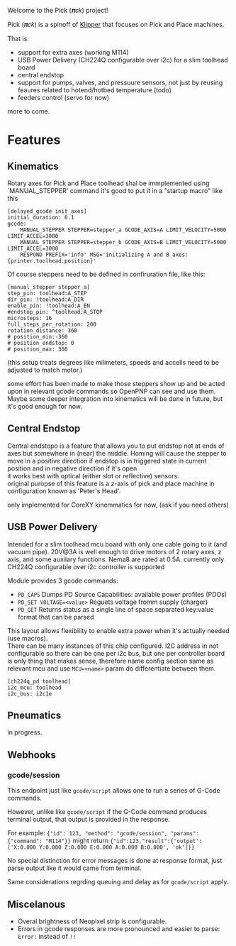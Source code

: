 Welcome to the Pick (&#x1D745;&#x1D450;&#x1D458;) project!

Pick (&#x1D745;&#x1D450;&#x1D458;) is a spinoff of [Klipper](https://www.klipper3d.org/) that focuses on Pick and Place machines.

That is:
 * support for extra axes (working M114)
 * USB Power Delivery (CH224Q configurable over i2c) for a slim toolhead board
 * central endstop
 * support for pumps, valves, and pressuure sensors, not just by reusing feaures related to hotend/hotbed temperature (todo)
 * feeders control (servo for now)

more to come.

# Features

## Kinematics

Rotary axes for Pick and Place toolhead shal be immplemented using `MANUAL_STEPPER' command it's good to put it in a "startup macro" like this
```
[delayed_gcode init_axes]
initial_duration: 0.1
gcode:
    MANUAL_STEPPER STEPPER=stepper_a GCODE_AXIS=A LIMIT_VELOCITY=5000 LIMIT_ACCEL=3000
    MANUAL_STEPPER STEPPER=stepper_b GCODE_AXIS=B LIMIT_VELOCITY=5000 LIMIT_ACCEL=3000
    RESPOND PREFIX='info' MSG='initializing A and B axes: {printer.toolhead.position}'
```
Of course steppers need to be defined in confiruration file, like this:
```
[manual_stepper stepper_a]
step_pin: toolhead:A_STEP
dir_pin: !toolhead:A_DIR
enable_pin: !toolhead:A_EN
#endstop_pin: ^toolhead:A_STOP
microsteps: 16
full_steps_per_rotation: 200
rotation_distance: 360
# position_min:-360
# position_endstop: 0
# position_max: 360
```
(this setup treats degrees like milimeters, speeds and accells need to be adjusted to match motor.)

some effort has been made to make those steppers show up and be acted upon in relevant gcode commands so OpenPNP can see and use them.
Maybe some deeper integration into kinematics will be done in future, but it's good enough for now.

## Central Endstop

Central endstopo is a feature that allows you to put endstop not at ends of axes but somewhere in (near) the middle.
Homing will cause the stepper to move in a positive direction if endstop is in triggered state in current position and in negative direction if it's open \
it works best with optical (either slot or reflective) sensors.\
original puropse of this feature is a z-axis of pick and place machine in configuration known as 'Peter's Head'.

only implemented for CoreXY kinemmatics for now, (ask if you need others)

## USB Power Delivery

Intended for a slim toolhead mcu board with only one cable going to it (and vacuum pipe). 20V@3A is well enough to drive motors of 2 rotary axes, z axis, and some auxilary functions. Nema8 are rated at 0.5A.
currently only CH224Q configurable over i2c controller is supported

Module provides 3 gcode commands:

- `PD_CAPS` Dumps PD Source Capabilities: available power profiles (PDOs)
- `PD_SET VOLTAGE=<value>` Reguets voltage fromm supply (charger)
- `PD_GET` Returns status as a single line of space separated key:value format that can be parsed

This layout allows flexibility to enable extra power when it's actually needed (use macros).\
There can be many instances of this chip configured. I2C address in not configurable so there can be one per i2c bus, but one per controller board is only thing that makes sense, therefore name config section same as relevant mcu and use `MCU=<name>` param do differentiate between them.
```
[ch224q_pd toolhead]
i2c_mcu: toolhead
i2c_bus: i2c1e
```

## Pneumatics

in progress.

## Webhooks

### gcode/session

This endpoint just like `gcode/script` allows one to run a series
of G-Code commands.

However, unlike like `gcode/script` if the G-Code command produces
terminal output, that output is provided in the response.

For example: `{"id": 123, "method": "gcode/session", "params": {"command": "M114"}}`
might return `{"id":123,"result":{'output': ['X:0.000 Y:0.000 Z:0.000 E:0.000 A:0.000 B:0.000', 'ok']}}`

No special distinction for error messages is done at response format,
just parse output like it would came from terminal.

Same considerations regrding queuing and delay as for `gcode/script` apply.

## Miscelanous 

* Overal brightness of Neopixel strip is configurable.
* Errors in gcode responses are more pronounced and easier to parse:
`Error:` instead of `!!`
